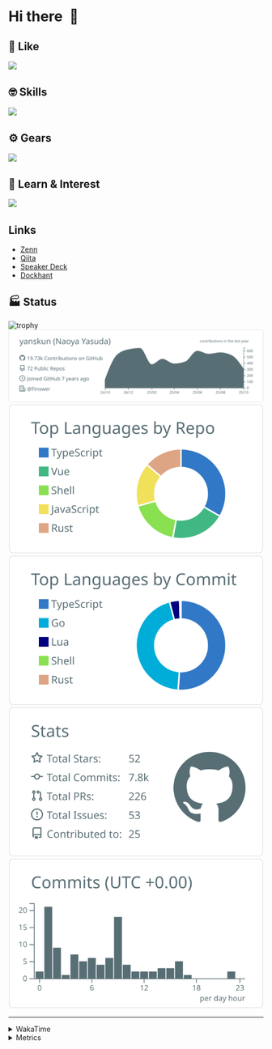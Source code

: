 # Hi there&nbsp; :wave:

## 💌 Like
<img src="https://go-skill-icons.vercel.app/api/icons?i=github" />

## 🤓 Skills
<img src="https://go-skill-icons.vercel.app/api/icons?i=js,ts,vue,nuxtjs,react,nextjs,go,lua,git" />

## ⚙️ Gears
<img src="https://go-skill-icons.vercel.app/api/icons?i=neovim,vscode,githubcopilot,alacritty,tmux" />

## 📖 Learn & Interest
<img src="https://go-skill-icons.vercel.app/api/icons?i=rust,deno,css,zig,playwright,githubactions,storybook,netlify,eslint" />

## Links
- [Zenn](https://zenn.dev/yanskun)
- [Qiita](https://qiita.com/yanskun)
- [Speaker Deck](https://speakerdeck.com/yanskun)
- [Dockhant](https://www.dockhunt.com/users/yanskun)

<!-- https://github.com/ryo-ma/github-profile-trophy -->

## 🏭 Status

<img src="https://github-profile-trophy.vercel.app/?username=yanskun&theme=onedark&row=1" alt="trophy">

<!-- https://github.com/vn7n24fzkq/github-profile-summary-cards -->
<picture>
  <source media="(prefers-color-scheme: dark)" srcset="https://raw.githubusercontent.com/yanskun/yanskun/master/profile-summary-card-output/nord_dark/0-profile-details.svg">
 <img src="https://raw.githubusercontent.com/yanskun/yanskun/master/profile-summary-card-output/default/0-profile-details.svg">
</picture>
<br>
<picture>
  <source media="(prefers-color-scheme: dark)" srcset="https://raw.githubusercontent.com/yanskun/yanskun/master/profile-summary-card-output/nord_dark/1-repos-per-language.svg">
 <img src="https://raw.githubusercontent.com/yanskun/yanskun/master/profile-summary-card-output/default/1-repos-per-language.svg">
</picture>
<picture>
  <source media="(prefers-color-scheme: dark)" srcset="https://raw.githubusercontent.com/yanskun/yanskun/master/profile-summary-card-output/nord_dark/2-most-commit-language.svg">
 <img src="https://raw.githubusercontent.com/yanskun/yanskun/master/profile-summary-card-output/default/2-most-commit-language.svg">
</picture>
<br>
<picture>
  <source media="(prefers-color-scheme: dark)" srcset="https://raw.githubusercontent.com/yanskun/yanskun/master/profile-summary-card-output/nord_dark/3-stats.svg">
 <img src="https://raw.githubusercontent.com/yanskun/yanskun/master/profile-summary-card-output/default/3-stats.svg">
</picture>
<picture>
  <source media="(prefers-color-scheme: dark)" srcset="https://raw.githubusercontent.com/yanskun/yanskun/master/profile-summary-card-output/nord_dark/4-productive-time.svg">
 <img src="https://raw.githubusercontent.com/yanskun/yanskun/master/profile-summary-card-output/default/4-productive-time.svg">
</picture>

---

<details>
  <summary>WakaTime</summary>
<!--START_SECTION:waka-->
![Code Time](http://img.shields.io/badge/Code%20Time-2%2C829%20hrs%205%20mins-blue)

**🐱 My GitHub Data** 

> 📦 159.8 kB Used in GitHub's Storage 
 > 
> 🏆 4,978 Contributions in the Year 2025
 > 
> 💼 Opted to Hire
 > 
> 📜 134 Public Repositories 
 > 
> 🔑 6 Private Repositories 
 > 
**I'm an Early 🐤** 

```text
🌞 Morning                20346 commits       ████░░░░░░░░░░░░░░░░░░░░░   16.30 % 
🌆 Daytime                75483 commits       ███████████████░░░░░░░░░░   60.46 % 
🌃 Evening                25343 commits       █████░░░░░░░░░░░░░░░░░░░░   20.30 % 
🌙 Night                  3686 commits        █░░░░░░░░░░░░░░░░░░░░░░░░   02.95 % 
```
📅 **I'm Most Productive on Tuesday** 

```text
Monday                   19532 commits       ████░░░░░░░░░░░░░░░░░░░░░   15.64 % 
Tuesday                  26915 commits       █████░░░░░░░░░░░░░░░░░░░░   21.56 % 
Wednesday                25669 commits       █████░░░░░░░░░░░░░░░░░░░░   20.56 % 
Thursday                 24089 commits       █████░░░░░░░░░░░░░░░░░░░░   19.29 % 
Friday                   23192 commits       █████░░░░░░░░░░░░░░░░░░░░   18.57 % 
Saturday                 2135 commits        ░░░░░░░░░░░░░░░░░░░░░░░░░   01.71 % 
Sunday                   3326 commits        █░░░░░░░░░░░░░░░░░░░░░░░░   02.66 % 
```


📊 **This Week I Spent My Time On** 

```text
🕑︎ Time Zone: Asia/Tokyo

💬 Programming Languages: 
TypeScript               30 hrs 12 mins      ███████████████████████░░   91.75 % 
Other                    54 mins             █░░░░░░░░░░░░░░░░░░░░░░░░   02.76 % 
Markdown                 40 mins             █░░░░░░░░░░░░░░░░░░░░░░░░   02.06 % 
Go                       23 mins             ░░░░░░░░░░░░░░░░░░░░░░░░░   01.20 % 
Rust                     17 mins             ░░░░░░░░░░░░░░░░░░░░░░░░░   00.87 % 

🔥 Editors: 
Neovim                   32 hrs 14 mins      ████████████████████████░   97.94 % 
VS Code                  40 mins             █░░░░░░░░░░░░░░░░░░░░░░░░   02.06 % 

💻 Operating System: 
Mac                      32 hrs 55 mins      █████████████████████████   100.00 % 
```


 Last Updated on 26/10/2025 05:32:13 UTC
<!--END_SECTION:waka-->
</details>

<details>
  <summary>Metrics</summary>
  <img src="https://github.com/yanskun/yanskun/blob/main/github-metrics.svg" alt="Metrics">
</details>

